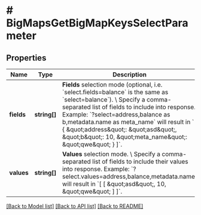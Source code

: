# # BigMapsGetBigMapKeysSelectParameter

## Properties

Name | Type | Description | Notes
------------ | ------------- | ------------- | -------------
**fields** | **string[]** | **Fields** selection mode (optional, i.e. &#x60;select.fields&#x3D;balance&#x60; is the same as &#x60;select&#x3D;balance&#x60;). \\ Specify a comma-separated list of fields to include into response.  Example: &#x60;?select&#x3D;address,balance as b,metadata.name as meta_name&#x60; will result in &#x60;[ { \&quot;address\&quot;: \&quot;asd\&quot;, \&quot;b\&quot;: 10, \&quot;meta_name\&quot;: \&quot;qwe\&quot; } ]&#x60;. | [optional]
**values** | **string[]** | **Values** selection mode. \\ Specify a comma-separated list of fields to include their values into response.  Example: &#x60;?select.values&#x3D;address,balance,metadata.name&#x60;  will result in &#x60;[ [ \&quot;asd\&quot;, 10, \&quot;qwe\&quot; ] ]&#x60;. | [optional]

[[Back to Model list]](../../README.md#models) [[Back to API list]](../../README.md#endpoints) [[Back to README]](../../README.md)
